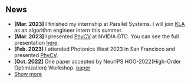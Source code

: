 ## News

<ul>
<li><strong>[Mar. 2023]</strong> I finished my internship at Parallel Systems. I will join <a href="https://www.kla.com/">KLA</a> as an algorithm engineer intern this summer.</li>
<li><strong>[Mar. 2023]</strong> I presented <a href="https://github.com/JalaliLabUCLA/phycv">PhyCV</a> at NVIDIA GTC. You can see the full presentation <a href="https://www.youtube.com/watch?v=yczNOCIs1PA">here</a>.
<li><strong>[Feb. 2023]</strong> I attended Photonics West 2023 in San Francisco and presented <a href="https://github.com/JalaliLabUCLA/phycv">PhyCV</a>.

<li><strong>[Oct. 2022]</strong> One paper accepted by NeurIPS HOO-2022(High-Order Optimization) Workshop. <a href="https://arxiv.org/abs/2212.08769">paper</a>

<li> <a href="javascript:toggle_vis('newsmore')">Show more</a> </li>
<div id="newsmore" style="display:none"> 
  <li><strong>[Dec. 2022]</strong> <a href="https://www.bmvc2023.org">BMVC 2023</a> will be held in Aberdeen, UK, and I will serve as the website chair.</li>
</div>

</ul>


